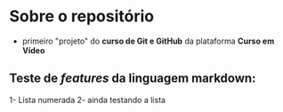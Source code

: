 # Sobre o repositório
* primeiro "projeto" do **curso de Git e GitHub** da plataforma **Curso em Vídeo**

## Teste de *features* da linguagem markdown:
1- Lista numerada
2- ainda testando a lista
